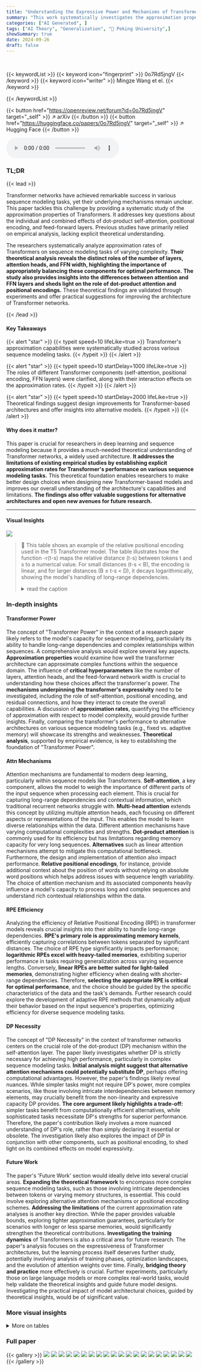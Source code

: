 ```yaml
---
title: "Understanding the Expressive Power and Mechanisms of Transformer for Sequence Modeling"
summary: "This work systematically investigates the approximation properties of Transformer networks for sequence modeling, revealing the distinct roles of key components (self-attention, positional encoding, f..."
categories: ["AI Generated", ]
tags: ["AI Theory", "Generalization", "🏢 Peking University",]
showSummary: true
date: 2024-09-26
draft: false
---
```


<br>

{{< keywordList >}}
{{< keyword icon="fingerprint" >}} 0o7Rd5jngV {{< /keyword >}}
{{< keyword icon="writer" >}} Mingze Wang et el. {{< /keyword >}}
 
{{< /keywordList >}}

{{< button href="https://openreview.net/forum?id=0o7Rd5jngV" target="_self" >}}
↗ arXiv
{{< /button >}}
{{< button href="https://huggingface.co/papers/0o7Rd5jngV" target="_self" >}}
↗ Hugging Face
{{< /button >}}



<audio controls>
    <source src="https://ai-paper-reviewer.com/0o7Rd5jngV/podcast.wav" type="audio/wav">
    Your browser does not support the audio element.
</audio>


### TL;DR


{{< lead >}}

Transformer networks have achieved remarkable success in various sequence modeling tasks, yet their underlying mechanisms remain unclear. This paper tackles this challenge by providing a systematic study of the approximation properties of Transformers. It addresses key questions about the individual and combined effects of dot-product self-attention, positional encoding, and feed-forward layers.  Previous studies have primarily relied on empirical analysis, lacking explicit theoretical understanding.



The researchers systematically analyze approximation rates of Transformers on sequence modeling tasks of varying complexity. **Their theoretical analysis reveals the distinct roles of the number of layers, attention heads, and FFN width, highlighting the importance of appropriately balancing these components for optimal performance.**  **The study also provides insights into the differences between attention and FFN layers and sheds light on the role of dot-product attention and positional encodings.** These theoretical findings are validated through experiments and offer practical suggestions for improving the architecture of Transformer networks. 

{{< /lead >}}


#### Key Takeaways

{{< alert "star" >}}
{{< typeit speed=10 lifeLike=true >}} Transformer's approximation capabilities were systematically studied across various sequence modeling tasks. {{< /typeit >}}
{{< /alert >}}

{{< alert "star" >}}
{{< typeit speed=10 startDelay=1000 lifeLike=true >}} The roles of different Transformer components (self-attention, positional encoding, FFN layers) were clarified, along with their interaction effects on the approximation rates. {{< /typeit >}}
{{< /alert >}}

{{< alert "star" >}}
{{< typeit speed=10 startDelay=2000 lifeLike=true >}} Theoretical findings suggest design improvements for Transformer-based architectures and offer insights into alternative models. {{< /typeit >}}
{{< /alert >}}

#### Why does it matter?
This paper is crucial for researchers in deep learning and sequence modeling because it provides a much-needed theoretical understanding of Transformer networks, a widely used architecture.  **It addresses the limitations of existing empirical studies by establishing explicit approximation rates for Transformer's performance on various sequence modeling tasks.** This theoretical foundation enables researchers to make better design choices when designing new Transformer-based models and improves our overall understanding of the architecture's capabilities and limitations.  **The findings also offer valuable suggestions for alternative architectures and open new avenues for future research.**

------
#### Visual Insights





![](https://ai-paper-reviewer.com/0o7Rd5jngV/tables_63_1.jpg)

> 🔼 This table shows an example of the relative positional encoding used in the T5 Transformer model.  The table illustrates how the function -r(t-s) maps the relative distance (t-s) between tokens t and s to a numerical value.  For small distances (t-s < B), the encoding is linear, and for larger distances (B ≤ t-s < D), it decays logarithmically, showing the model's handling of long-range dependencies.
> <details>
> <summary>read the caption</summary>
> Table 1: An example of standard T5's Relative Positional Encoding
> </details>





### In-depth insights


#### Transformer Power
The concept of "Transformer Power" in the context of a research paper likely refers to the model's capacity for sequence modeling, particularly its ability to handle long-range dependencies and complex relationships within sequences.  A comprehensive analysis would explore several key aspects. **Approximation properties** would examine how well the transformer architecture can approximate complex functions within the sequence domain. The influence of **critical hyperparameters** like the number of layers, attention heads, and the feed-forward network width is crucial to understanding how these choices affect the transformer's power. The **mechanisms underpinning the transformer's expressivity**  need to be investigated, including the role of self-attention, positional encoding, and residual connections, and how they interact to create the overall capabilities. A discussion of **approximation rates**, quantifying the efficiency of approximation with respect to model complexity, would provide further insights. Finally, comparing the transformer's performance to alternative architectures on various sequence modeling tasks (e.g., fixed vs. adaptive memory) will showcase its strengths and weaknesses.  **Theoretical analysis**, supported by empirical evidence, is key to establishing the foundation of "Transformer Power".

#### Attn Mechanisms
Attention mechanisms are fundamental to modern deep learning, particularly within sequence models like Transformers.  **Self-attention**, a key component, allows the model to weigh the importance of different parts of the input sequence when processing each element.  This is crucial for capturing long-range dependencies and contextual information, which traditional recurrent networks struggle with.  **Multi-head attention** extends this concept by utilizing multiple attention heads, each focusing on different aspects or representations of the input. This enables the model to learn diverse relationships within the data.  Different attention mechanisms have varying computational complexities and strengths.  **Dot-product attention** is commonly used for its efficiency but has limitations regarding memory capacity for very long sequences.  **Alternatives** such as linear attention mechanisms attempt to mitigate this computational bottleneck.  Furthermore, the design and implementation of attention also impact performance.  **Relative positional encodings**, for instance, provide additional context about the position of words without relying on absolute word positions which helps address issues with sequence length variability.  The choice of attention mechanism and its associated components heavily influence a model's capacity to process long and complex sequences and understand rich contextual relationships within the data.

#### RPE Efficiency
Analyzing the efficiency of Relative Positional Encoding (RPE) in transformer models reveals crucial insights into their ability to handle long-range dependencies.  **RPE's primary role is approximating memory kernels**, efficiently capturing correlations between tokens separated by significant distances. The choice of RPE type significantly impacts performance; **logarithmic RPEs excel with heavy-tailed memories**, exhibiting superior performance in tasks requiring generalization across varying sequence lengths. Conversely, **linear RPEs are better suited for light-tailed memories**, demonstrating higher efficiency when dealing with shorter-range dependencies.  Therefore, **selecting the appropriate RPE is critical for optimal performance**, and the choice should be guided by the specific characteristics of the data and the task's demands.  Further research could explore the development of adaptive RPE methods that dynamically adjust their behavior based on the input sequence's properties, optimizing efficiency for diverse sequence modeling tasks.

#### DP Necessity
The concept of "DP Necessity" in the context of transformer networks centers on the crucial role of the dot-product (DP) mechanism within the self-attention layer.  The paper likely investigates whether DP is strictly necessary for achieving high performance, particularly in complex sequence modeling tasks.  **Initial analysis might suggest that alternative attention mechanisms could potentially substitute DP**, perhaps offering computational advantages. However, the paper's findings likely reveal nuances. While simpler tasks might not require DP's power, more complex scenarios, like those involving intricate interdependencies between memory elements, may crucially benefit from the non-linearity and expressive capacity DP provides. **The core argument likely highlights a trade-off:** simpler tasks benefit from computationally efficient alternatives, while sophisticated tasks necessitate DP's strengths for superior performance.  Therefore, the paper's contribution likely involves a more nuanced understanding of DP's role, rather than simply declaring it essential or obsolete.  The investigation likely also explores the impact of DP in conjunction with other components, such as positional encoding, to shed light on its combined effects on model expressivity.

#### Future Work
The paper's 'Future Work' section would ideally delve into several crucial areas.  **Expanding the theoretical framework** to encompass more complex sequence modeling tasks, such as those involving intricate dependencies between tokens or varying memory structures, is essential.  This could involve exploring alternative attention mechanisms or positional encoding schemes.  **Addressing the limitations** of the current approximation rate analyses is another key direction.  While the paper provides valuable bounds, exploring tighter approximation guarantees, particularly for scenarios with longer or less sparse memories, would significantly strengthen the theoretical contributions.  **Investigating the training dynamics** of Transformers is also a critical area for future research.  The paper's analysis focuses on the expressiveness of Transformer architectures, but the learning process itself deserves further study, potentially involving analysis of training phases, optimization landscapes, and the evolution of attention weights over time. Finally, **bridging theory and practice** more effectively is crucial.  Further experiments, particularly those on large language models or more complex real-world tasks, would help validate the theoretical insights and guide future model designs. Investigating the practical impact of model architectural choices, guided by theoretical insights, would be of significant value.


### More visual insights




<details>
<summary>More on tables
</summary>


![](https://ai-paper-reviewer.com/0o7Rd5jngV/tables_65_1.jpg)
> 🔼 This table presents the results of an experiment designed to validate the first insight (1a) from the paper.  The experiment compares the performance of Transformer models with varying numbers of layers (L) and attention heads (H) on a language modeling task. The results show that increasing the number of layers (L) significantly reduces the validation loss, while increasing the number of attention heads (H) has a much smaller effect.  The number of parameters in each model is roughly balanced, allowing a fair comparison.
> <details>
> <summary>read the caption</summary>
> Table 2: Results of the experiment supporting Insight (1a).
> </details>

![](https://ai-paper-reviewer.com/0o7Rd5jngV/tables_66_1.jpg)
> 🔼 The table shows the final validation losses for learning a sparse Boolean function with different numbers of attention heads (H) and FFN width (m).  The results support the insight that a single-layer Transformer with sufficient H and m can effectively model such a function, without needing additional layers.
> <details>
> <summary>read the caption</summary>
> Table 3: Results of the experiment supporting Insight (1b).
> </details>

![](https://ai-paper-reviewer.com/0o7Rd5jngV/tables_66_2.jpg)
> 🔼 This table presents the results of an experiment designed to validate Insight 2a of the paper.  Insight 2a posits that for tasks involving a complex readout function and simple memories, increasing the FFN width (m) significantly improves performance, while increasing the number of attention heads (H) has little to no effect. The table shows the final validation loss for different combinations of H and m, demonstrating the significant performance gain achieved by increasing m and the negligible effect of increasing H.
> <details>
> <summary>read the caption</summary>
> Table 4: Results of the experiment supporting Insight (2a).
> </details>

![](https://ai-paper-reviewer.com/0o7Rd5jngV/tables_67_1.jpg)
> 🔼 This table presents the results of an experiment designed to validate the hypothesis that for tasks with memories lacking intricate interrelationships (Type I), single-layer Transformers with sufficient Attn heads and FFN width suffice.  The experiment involved training single-layer DP-free Transformers with varying numbers of attention heads (H) and FFN widths (m) to learn a sparse Boolean target function. The validation loss is reported for each configuration, demonstrating that a single-layer model can achieve low loss with sufficient width and head count.
> <details>
> <summary>read the caption</summary>
> Table 3: Results of the experiment supporting Insight (1b).
> </details>

![](https://ai-paper-reviewer.com/0o7Rd5jngV/tables_67_2.jpg)
> 🔼 This table presents the final validation loss for learning a sparse Boolean function with a simple readout function and simple memories.  The experiment compared the performance of single-layer DP-free transformers with different numbers of attention heads (H) and FFN widths (m), both with and without the dot product (DP) structure in the attention layer. The results show that a single-layer DP-free transformer with sufficient H and m can effectively learn this sparse Boolean function, and the inclusion of DP provides only a minor improvement in performance.
> <details>
> <summary>read the caption</summary>
> Table 6: Results of the experiment supporting Insight (3a).
> </details>

![](https://ai-paper-reviewer.com/0o7Rd5jngV/tables_67_3.jpg)
> 🔼 This table presents the final validation losses for Transformer models with and without the dot-product (DP) structure in the attention layer. The results show that, for NLP pre-training tasks, Transformer models incorporating DP structure achieve lower validation losses than DP-free Transformer models, thus supporting the necessity of DP in achieving higher performance for complex NLP tasks.
> <details>
> <summary>read the caption</summary>
> Table 7: Results of the experiment supporting Insight (3b).
> </details>

![](https://ai-paper-reviewer.com/0o7Rd5jngV/tables_68_1.jpg)
> 🔼 This table presents the final validation losses for learning heavy-tailed memories using single-layer, FFN-free, DP-free Transformers with log-type RPE or lin-type RPE and varying numbers of attention heads.  The results show that for heavy-tailed memories, even a single-head Transformer with log-type RPE performs well, while lin-type RPE shows limited improvement even with many heads.
> <details>
> <summary>read the caption</summary>
> Table 8: Results of the experiment supporting Insight (4a)
> </details>

![](https://ai-paper-reviewer.com/0o7Rd5jngV/tables_68_2.jpg)
> 🔼 This table presents the results of an experiment designed to validate Insight (4a) of the paper. The experiment focuses on evaluating the performance of Transformers with different types of relative positional encoding (RPE) for sequence modeling tasks involving heavy-tailed memories.  The results show that Transformers with log-type RPE achieve significantly better performance than those with lin-type RPE, even with a small number of attention heads. This supports the claim that log-type RPE is more efficient for handling heavy-tailed memories.
> <details>
> <summary>read the caption</summary>
> Table 8: Results of the experiment supporting Insight (4a).
> </details>

</details>




### Full paper

{{< gallery >}}
<img src="https://ai-paper-reviewer.com/0o7Rd5jngV/1.png" class="grid-w50 md:grid-w33 xl:grid-w25" />
<img src="https://ai-paper-reviewer.com/0o7Rd5jngV/2.png" class="grid-w50 md:grid-w33 xl:grid-w25" />
<img src="https://ai-paper-reviewer.com/0o7Rd5jngV/3.png" class="grid-w50 md:grid-w33 xl:grid-w25" />
<img src="https://ai-paper-reviewer.com/0o7Rd5jngV/4.png" class="grid-w50 md:grid-w33 xl:grid-w25" />
<img src="https://ai-paper-reviewer.com/0o7Rd5jngV/5.png" class="grid-w50 md:grid-w33 xl:grid-w25" />
<img src="https://ai-paper-reviewer.com/0o7Rd5jngV/6.png" class="grid-w50 md:grid-w33 xl:grid-w25" />
<img src="https://ai-paper-reviewer.com/0o7Rd5jngV/7.png" class="grid-w50 md:grid-w33 xl:grid-w25" />
<img src="https://ai-paper-reviewer.com/0o7Rd5jngV/8.png" class="grid-w50 md:grid-w33 xl:grid-w25" />
<img src="https://ai-paper-reviewer.com/0o7Rd5jngV/9.png" class="grid-w50 md:grid-w33 xl:grid-w25" />
<img src="https://ai-paper-reviewer.com/0o7Rd5jngV/10.png" class="grid-w50 md:grid-w33 xl:grid-w25" />
<img src="https://ai-paper-reviewer.com/0o7Rd5jngV/11.png" class="grid-w50 md:grid-w33 xl:grid-w25" />
<img src="https://ai-paper-reviewer.com/0o7Rd5jngV/12.png" class="grid-w50 md:grid-w33 xl:grid-w25" />
<img src="https://ai-paper-reviewer.com/0o7Rd5jngV/13.png" class="grid-w50 md:grid-w33 xl:grid-w25" />
<img src="https://ai-paper-reviewer.com/0o7Rd5jngV/14.png" class="grid-w50 md:grid-w33 xl:grid-w25" />
<img src="https://ai-paper-reviewer.com/0o7Rd5jngV/15.png" class="grid-w50 md:grid-w33 xl:grid-w25" />
<img src="https://ai-paper-reviewer.com/0o7Rd5jngV/16.png" class="grid-w50 md:grid-w33 xl:grid-w25" />
<img src="https://ai-paper-reviewer.com/0o7Rd5jngV/17.png" class="grid-w50 md:grid-w33 xl:grid-w25" />
<img src="https://ai-paper-reviewer.com/0o7Rd5jngV/18.png" class="grid-w50 md:grid-w33 xl:grid-w25" />
<img src="https://ai-paper-reviewer.com/0o7Rd5jngV/19.png" class="grid-w50 md:grid-w33 xl:grid-w25" />
<img src="https://ai-paper-reviewer.com/0o7Rd5jngV/20.png" class="grid-w50 md:grid-w33 xl:grid-w25" />
{{< /gallery >}}
